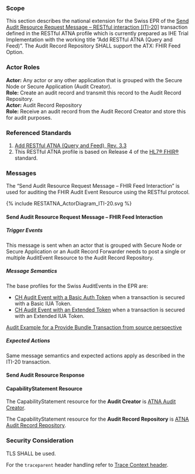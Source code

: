 ### Scope

This section describes the national extension for the Swiss EPR of the [Send Audit Resource Request Message – 
RESTful interaction [ITI-20]](https://www.ihe.net/uploadedFiles/Documents/ITI/IHE_ITI_Suppl_RESTful-ATNA.pdf) transaction defined in the RESTful ATNA profile which is currently prepared as IHE 
Trial Implementation with the working title ”Add RESTful ATNA (Query and Feed)”. The Audit Record Repository SHALL support the ATX: FHIR Feed Option.

### Actor Roles

**Actor:** Any actor or any other application that is grouped with the Secure Node or Secure Application (Audit Creator).  
**Role:** Create an audit record and transmit this record to the Audit Record Repository.   
**Actor:** Audit Record Repository  
**Role:** Receive an audit record from the Audit Record Creator and store this for audit purposes.

### Referenced Standards

1. [Add RESTful ATNA (Query and Feed), Rev. 3.3](https://www.ihe.net/uploadedFiles/Documents/ITI/IHE_ITI_Suppl_RESTful-ATNA.pdf)  
2. This RESTful ATNA profile is based on Release 4 of the [HL7® FHIR®](https://hl7.org/fhir/R4/index.html) standard.

### Messages

The “Send Audit Resource Request Message – FHIR Feed Interaction” is used for auditing the FHIR Audit Event Resource using the RESTful protocol. 

<div>{% include RESTATNA_ActorDiagram_ITI-20.svg %}</div>

#### Send Audit Resource Request Message – FHIR Feed Interaction

##### Trigger Events

This message is sent when an actor that is grouped with Secure Node or Secure Application or an
Audit Record Forwarder needs to post a single or multiple AuditEvent Resource to the Audit Record
Repository.

##### Message Semantics

The base profiles for the Swiss AuditEvents in the EPR are:

- [CH Audit Event with a Basic Auth Token](StructureDefinition-ChAuditEventBasicToken.html) when a transaction is 
  secured with a Basic IUA Token.
- [CH Audit Event with an Extended Token](StructureDefinition-ChAuditEventExtendedToken.html) when a transaction is 
  secured with an Extended IUA Token.

[Audit Example for a Provide Bundle Transaction from source perspective](AuditEvent-ChAuditEventIti65SourceExample.html)

##### Expected Actions

Same message semantics and expected actions apply as described in the ITI-20 transaction.

#### Send Audit Resource Response

#### CapabilityStatement Resource

The CapabilityStatement resource for the **Audit Creator** is
[ATNA Audit Creator](CapabilityStatement-CH.ATNA.AuditCreator.html).

The CapabilityStatement resource for the **Audit Record Repository** is
[ATNA Audit Record Repository](CapabilityStatement-CH.ATNA.AuditRecordRepository.html).

### Security Consideration

TLS SHALL be used.

For the `traceparent` header handling refer to [Trace Context header](tracecontext.html).
